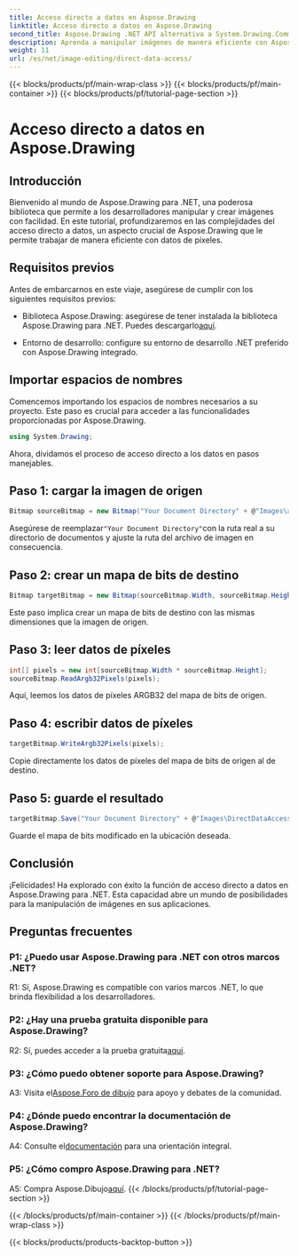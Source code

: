 ```yaml
---
title: Acceso directo a datos en Aspose.Drawing
linktitle: Acceso directo a datos en Aspose.Drawing
second_title: Aspose.Drawing .NET API alternativa a System.Drawing.Common
description: Aprenda a manipular imágenes de manera eficiente con Aspose.Drawing para .NET. Sumérgete en el acceso directo a los datos con nuestra guía paso a paso.
weight: 11
url: /es/net/image-editing/direct-data-access/
---
```


{{< blocks/products/pf/main-wrap-class >}}
{{< blocks/products/pf/main-container >}}
{{< blocks/products/pf/tutorial-page-section >}}

# Acceso directo a datos en Aspose.Drawing

## Introducción

Bienvenido al mundo de Aspose.Drawing para .NET, una poderosa biblioteca que permite a los desarrolladores manipular y crear imágenes con facilidad. En este tutorial, profundizaremos en las complejidades del acceso directo a datos, un aspecto crucial de Aspose.Drawing que le permite trabajar de manera eficiente con datos de píxeles.

## Requisitos previos

Antes de embarcarnos en este viaje, asegúrese de cumplir con los siguientes requisitos previos:

-  Biblioteca Aspose.Drawing: asegúrese de tener instalada la biblioteca Aspose.Drawing para .NET. Puedes descargarlo[aquí](https://releases.aspose.com/drawing/net/).

- Entorno de desarrollo: configure su entorno de desarrollo .NET preferido con Aspose.Drawing integrado.

## Importar espacios de nombres

Comencemos importando los espacios de nombres necesarios a su proyecto. Este paso es crucial para acceder a las funcionalidades proporcionadas por Aspose.Drawing.

```csharp
using System.Drawing;
```

Ahora, dividamos el proceso de acceso directo a los datos en pasos manejables.

## Paso 1: cargar la imagen de origen

```csharp
Bitmap sourceBitmap = new Bitmap("Your Document Directory" + @"Images\aspose_logo.png");
```

 Asegúrese de reemplazar`"Your Document Directory"`con la ruta real a su directorio de documentos y ajuste la ruta del archivo de imagen en consecuencia.

## Paso 2: crear un mapa de bits de destino

```csharp
Bitmap targetBitmap = new Bitmap(sourceBitmap.Width, sourceBitmap.Height, System.Drawing.Imaging.PixelFormat.Format32bppPArgb);
```

Este paso implica crear un mapa de bits de destino con las mismas dimensiones que la imagen de origen.

## Paso 3: leer datos de píxeles

```csharp
int[] pixels = new int[sourceBitmap.Width * sourceBitmap.Height];
sourceBitmap.ReadArgb32Pixels(pixels);
```

Aquí, leemos los datos de píxeles ARGB32 del mapa de bits de origen.

## Paso 4: escribir datos de píxeles

```csharp
targetBitmap.WriteArgb32Pixels(pixels);
```

Copie directamente los datos de píxeles del mapa de bits de origen al de destino.

## Paso 5: guarde el resultado

```csharp
targetBitmap.Save("Your Document Directory" + @"Images\DirectDataAccess_out.png");
```

Guarde el mapa de bits modificado en la ubicación deseada.

## Conclusión

¡Felicidades! Ha explorado con éxito la función de acceso directo a datos en Aspose.Drawing para .NET. Esta capacidad abre un mundo de posibilidades para la manipulación de imágenes en sus aplicaciones.

## Preguntas frecuentes

### P1: ¿Puedo usar Aspose.Drawing para .NET con otros marcos .NET?

R1: Sí, Aspose.Drawing es compatible con varios marcos .NET, lo que brinda flexibilidad a los desarrolladores.

### P2: ¿Hay una prueba gratuita disponible para Aspose.Drawing?

 R2: Sí, puedes acceder a la prueba gratuita[aquí](https://releases.aspose.com/).

### P3: ¿Cómo puedo obtener soporte para Aspose.Drawing?

 A3: Visita el[Aspose.Foro de dibujo](https://forum.aspose.com/c/diagram/17) para apoyo y debates de la comunidad.

### P4: ¿Dónde puedo encontrar la documentación de Aspose.Drawing?

A4: Consulte el[documentación](https://reference.aspose.com/drawing/net/) para una orientación integral.

### P5: ¿Cómo compro Aspose.Drawing para .NET?

 A5: Compra Aspose.Dibujo[aquí](https://purchase.aspose.com/buy).
{{< /blocks/products/pf/tutorial-page-section >}}

{{< /blocks/products/pf/main-container >}}
{{< /blocks/products/pf/main-wrap-class >}}

{{< blocks/products/products-backtop-button >}}
